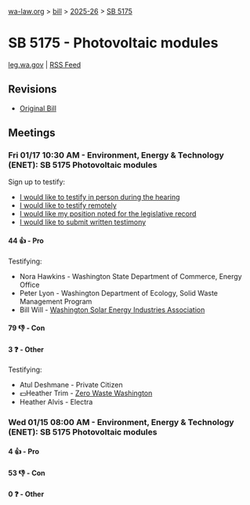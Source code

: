 [wa-law.org](/) > [bill](/bill/) > [2025-26](/bill/2025-26/) > [SB 5175](/bill/2025-26/sb/5175/)

# SB 5175 - Photovoltaic modules
[leg.wa.gov](https://app.leg.wa.gov/billsummary?BillNumber=5175&Year=2025&Initiative=false) | [RSS Feed](./rss.xml)

## Revisions
* [Original Bill](1/)

## Meetings
### Fri 01/17 10:30 AM - Environment, Energy & Technology (ENET): SB 5175 Photovoltaic modules
Sign up to testify:
* [I would like to testify in person during the hearing](https://app.leg.wa.gov/csi/Testifier/Add?chamber=House&mId=32354&aId=161597&caId=24720&tId=1)
* [I would like to testify remotely](https://app.leg.wa.gov/csi/Testifier/Add?chamber=House&mId=32354&aId=161597&caId=24720&tId=2)
* [I would like my position noted for the legislative record](https://app.leg.wa.gov/csi/Testifier/Add?chamber=House&mId=32354&aId=161597&caId=24720&tId=3)
* [I would like to submit written testimony](https://app.leg.wa.gov/csi/Testifier/Add?chamber=House&mId=32354&aId=161597&caId=24720&tId=4)

#### 44 👍 - Pro
Testifying:
* Nora Hawkins - Washington State Department of Commerce, Energy Office
* Peter Lyon - Washington Department of Ecology, Solid Waste Management Program
* Bill Will - [Washington Solar Energy Industries Association](/org/washington_solar_energy_industries_association/)

#### 79 👎 - Con

#### 3 ❓ - Other
Testifying:
* Atul Deshmane - Private Citizen
* 💵Heather Trim - [Zero Waste Washington](/org/zero_waste_washington/)
* Heather Alvis - Electra

### Wed 01/15 08:00 AM - Environment, Energy & Technology (ENET): SB 5175 Photovoltaic modules
#### 4 👍 - Pro

#### 53 👎 - Con

#### 0 ❓ - Other
